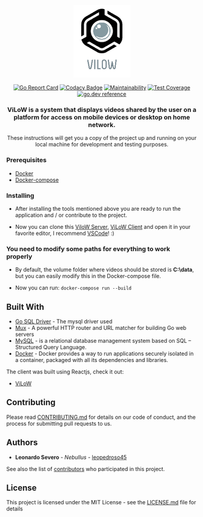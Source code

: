<p align="center">
	<!-- ![alt text](https://github.com/leopedroso45/ViLoW/blob/master/app/web/ViLoWofc.png) --> 
	<a href="#"><img src="https://github.com/leopedroso45/ViLoW/blob/master/web/ViLoWofc.png" alt="ViLoW">	
	</a>
</p>

<div align="center">
	
[![Go Report Card](https://goreportcard.com/badge/github.com/leopedroso45/vilow)](https://goreportcard.com/report/github.com/leopedroso45/ViLoW)
[![Codacy Badge](https://api.codacy.com/project/badge/Grade/c402f859fde040c9af9f5b9e2e272d31)](https://app.codacy.com/manual/leopedroso45/ViLoW?utm_source=github.com&utm_medium=referral&utm_content=leopedroso45/ViLoW&utm_campaign=Badge_Grade_Dashboard)
[![Maintainability](https://api.codeclimate.com/v1/badges/974ea2165b7a5ac93d63/maintainability)](https://codeclimate.com/github/leopedroso45/ViLoW/maintainability)
[![Test Coverage](https://api.codeclimate.com/v1/badges/974ea2165b7a5ac93d63/test_coverage)](https://codeclimate.com/github/leopedroso45/ViLoW/test_coverage)
[![go.dev reference](https://img.shields.io/badge/go.dev-reference-007d9c?logo=go&logoColor=white&style=flat)](https://pkg.go.dev/github.com/leopedroso45/vilow)

</div>

<h3 align="center">ViLoW is a system that displays videos shared by the user on a platform for access on mobile devices or desktop on home network.</h3>

<p align="center">These instructions will get you a copy of the project up and running on your local machine for development and testing purposes.</p>
 

### Prerequisites

- [Docker](https://docs.docker.com/)
- [Docker-compose](https://docs.docker.com/compose/install/)

### Installing

- After installing the tools mentioned above you are ready to run the application and / or contribute to the project.

- Now you can clone this [ViloW Server](https://github.com/leopedroso45/ViLoW), [ViLoW Client](https://github.com/leopedroso45/ViLoW_Client) and open it in your favorite editor, I recommend [VSCode](https://code.visualstudio.com/)!  :)

### You need to modify some paths for everything to work properly

- By default, the volume folder where videos should be stored is **C:\data**, but you can easily modify this in the Docker-compose file.

- Now you can run: 
```docker-compose run --build```

## Built With

* [Go SQL Driver](https://github.com/go-sql-driver/mysql) - The mysql driver used
* [Mux](https://github.com/gorilla/mux) - A powerful HTTP router and URL matcher for building Go web servers
* [MySQL](https://www.mysql.com/) - is a relational database management system based on SQL – Structured Query Language.
* [Docker](https://docs.docker.com/) - Docker provides a way to run applications securely isolated in a container, packaged with all its dependencies and libraries.

The client was built using Reactjs, check it out:

- [ViLoW](https://github.com/leopedroso45/ViLoW_Client)

## Contributing

Please read [CONTRIBUTING.md](https://gist.github.com/) for details on our code of conduct, and the process for submitting pull requests to us.

## Authors

* **Leonardo Severo** - *Nebullus* - [leopedroso45](https://github.com/leopedroso45)

See also the list of [contributors](https://github.com/leopedroso45/ViLoW/graphs/contributors) who participated in this project.

## License

This project is licensed under the MIT License - see the [LICENSE.md](LICENSE.md) file for details
